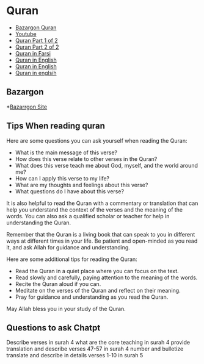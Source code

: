 # Quran

* [Bazargon Quran](https://www.youtube.com/watch?v=QpYMI6rkeeM&list=PLRYWCCRnpGR5BToqB6233Fas95pQ132cO)
* [Youtube](https://www.youtube.com/watch?v=V1jWQ3n9OEM&list=PLSoV91w6qqCmfbYGA_RK39P7di9blYZA3)
* [Quran Part 1 of 2](https://www.youtube.com/watch?v=cQq-lD-YoUQ)
* [Quran Part 2 of 2](https://www.youtube.com/watch?v=9PXGYAP3EWo)
* [Quran in Farsi](http://www.bazargan.com/abdolali/main0.html)
* [Quran in English](https://www.youtube.com/watch?v=-AqZbRo_Rwc&list=PLL_dOsw0Sl0OBw5YH4W-nYAupn6cWwLNh)
* [Quran in English](https://www.youtube.com/watch?v=q8bb9dQg4KQ&list=PLwft9blvgoyoIoUtk53QLNS7bGLloYgDs)
* [Quran in englsih](https://www.youtube.com/watch?v=py8mONQy4XE&list=PLF-AzhmyjY8zQpX1-5y--Yh5WviWhFYBM)

## Bazargon ##
*[Bazarrgon Site](http://www.bazargan.com/abdolali/main0.html)

## Tips When reading quran

Here are some questions you can ask yourself when reading the Quran:

* What is the main message of this verse?
* How does this verse relate to other verses in the Quran?
* What does this verse teach me about God, myself, and the world around me?
* How can I apply this verse to my life?
* What are my thoughts and feelings about this verse?
* What questions do I have about this verse?

It is also helpful to read the Quran with a commentary or translation that can help you understand the context of the verses and the meaning of the words. You can also ask a qualified scholar or teacher for help in understanding the Quran.

Remember that the Quran is a living book that can speak to you in different ways at different times in your life. Be patient and open-minded as you read it, and ask Allah for guidance and understanding.

Here are some additional tips for reading the Quran:

* Read the Quran in a quiet place where you can focus on the text.
* Read slowly and carefully, paying attention to the meaning of the words.
* Recite the Quran aloud if you can.
* Meditate on the verses of the Quran and reflect on their meaning.
* Pray for guidance and understanding as you read the Quran.

May Allah bless you in your study of the Quran.


## Questions to ask Chatpt

Describe verses in surah 4
what are the core teaching in surah 4
provide translation and describe verses 47-57 in surah 4
number and bulletize translate and describe in details verses 1-10 in surah 5
